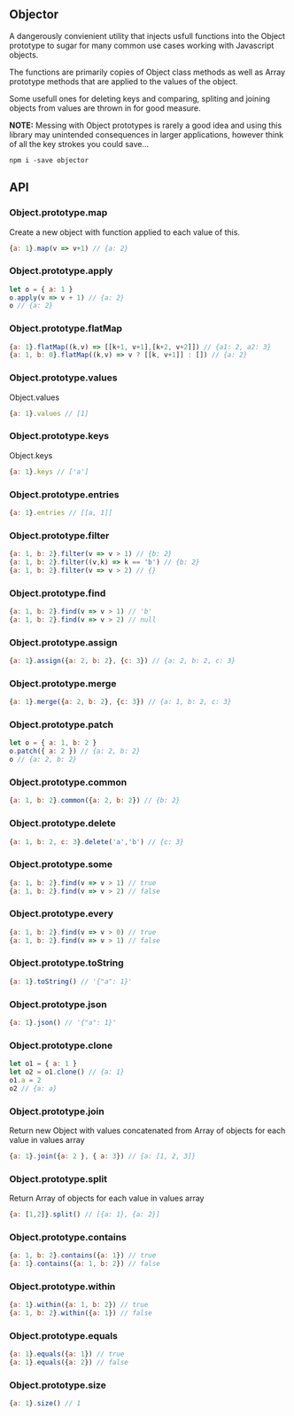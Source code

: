 ## Objector

A dangerously convienient utility that injects usfull functions into the Object prototype to sugar for many common use cases working with Javascript objects.

The functions are primarily copies of Object class methods as well as Array prototype methods that are applied to the values of the object.

Some usefull ones for deleting keys and comparing, spliting and joining objects from values are thrown in for good measure.

**NOTE:** Messing with Object prototypes is rarely a good idea and using this library may unintended consequences in larger applications, however think of all the key strokes you could save...

```
npm i -save objector
```

## API

### Object.prototype.map

Create a new object with function applied to each value of this.

```javascript
{a: 1}.map(v => v+1) // {a: 2}
```

### Object.prototype.apply

```javascript
let o = { a: 1 }
o.apply(v => v + 1) // {a: 2}
o // {a: 2}
```

### Object.prototype.flatMap

```javascript
{a: 1}.flatMap((k,v) => [[k+1, v+1],[k+2, v+2]]) // {a1: 2, a2: 3}
{a: 1, b: 0}.flatMap((k,v) => v ? [[k, v+1]] : []) // {a: 2}
```

### Object.prototype.values

Object.values

```javascript
{a: 1}.values // [1]
```

### Object.prototype.keys

Object.keys

```javascript
{a: 1}.keys // ['a']
```

### Object.prototype.entries

```javascript
{a: 1}.entries // [[a, 1]]
```

### Object.prototype.filter

```javascript
{a: 1, b: 2}.filter(v => v > 1) // {b: 2}
{a: 1, b: 2}.filter((v,k) => k == 'b') // {b: 2}
{a: 1, b: 2}.filter(v => v > 2) // {}
```

### Object.prototype.find

```javascript
{a: 1, b: 2}.find(v => v > 1) // 'b'
{a: 1, b: 2}.find(v => v > 2) // null

```

### Object.prototype.assign

```javascript
{a: 1}.assign({a: 2, b: 2}, {c: 3}) // {a: 2, b: 2, c: 3}
```

### Object.prototype.merge

```javascript
{a: 1}.merge({a: 2, b: 2}, {c: 3}) // {a: 1, b: 2, c: 3}
```

### Object.prototype.patch

```javascript
let o = { a: 1, b: 2 }
o.patch({ a: 2 }) // {a: 2, b: 2}
o // {a: 2, b: 2}
```

### Object.prototype.common

```javascript
{a: 1, b: 2}.common({a: 2, b: 2}) // {b: 2}
```

### Object.prototype.delete

```javascript
{a: 1, b: 2, c: 3}.delete('a','b') // {c: 3}
```

### Object.prototype.some

```javascript
{a: 1, b: 2}.find(v => v > 1) // true
{a: 1, b: 2}.find(v => v > 2) // false
```

### Object.prototype.every

```javascript
{a: 1, b: 2}.find(v => v > 0) // true
{a: 1, b: 2}.find(v => v > 1) // false
```

### Object.prototype.toString

```javascript
{a: 1}.toString() // '{"a": 1}'
```

### Object.prototype.json

```javascript
{a: 1}.json() // '{"a": 1}'
```

### Object.prototype.clone

```javascript
let o1 = { a: 1 }
let o2 = o1.clone() // {a: 1}
o1.a = 2
o2 // {a: a}
```

### Object.prototype.join

Return new Object with values concatenated from Array of objects for each value in values array

```javascript
{a: 1}.join({a: 2 }, { a: 3}) // {a: [1, 2, 3]}
```

### Object.prototype.split

Return Array of objects for each value in values array

```javascript
{a: [1,2]}.split() // [{a: 1}, {a: 2}]
```

### Object.prototype.contains

```javascript
{a: 1, b: 2}.contains({a: 1}) // true
{a: 1}.contains({a: 1, b: 2}) // false
```

### Object.prototype.within

```javascript
{a: 1}.within({a: 1, b: 2}) // true
{a: 1, b: 2}.within({a: 1}) // false
```

### Object.prototype.equals

```javascript
{a: 1}.equals({a: 1}) // true
{a: 1}.equals({a: 2}) // false

```

### Object.prototype.size

```javascript
{a: 1}.size() // 1
```
